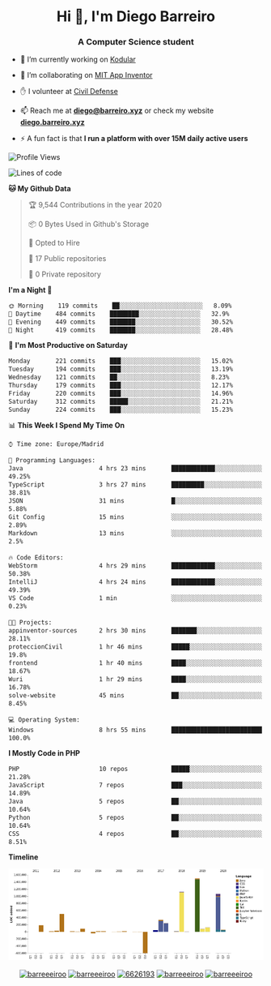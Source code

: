 <h1 align="center">Hi 👋, I'm Diego Barreiro</h1>
<h3 align="center">A Computer Science student</h3>

- 🔭 I’m currently working on [Kodular](https://www.kodular.io)

- 👯 I’m collaborating on [MIT App Inventor](https://github.com/mit-cml/appinventor-sources)

- ✋ I volunteer at [Civil Defense](https://proteccioncivil.sdc.gal)

- 📫 Reach me at **diego@barreiro.xyz** or check my website **[diego.barreiro.xyz](https://diego.barreiro.xyz)**

- ⚡ A fun fact is that **I run a platform with over 15M daily active users**

<!--START_SECTION:waka-->
![Profile Views](http://img.shields.io/badge/Profile%20Views-104-blue)

![Lines of code](https://img.shields.io/badge/From%20Hello%20World%20I%27ve%20Written-21.6%20million%20Lines%20of%20code-blue)

**🐱 My Github Data** 

> 🏆 9,544 Contributions in the year 2020
 > 
> 📦 0 Bytes Used in Github's Storage 
 > 
> 💼 Opted to Hire
 > 
> 📜 17 Public repositories
 > 
> 🔑 0 Private repository 
 > 
**I'm a Night 🦉** 

```text
🌞 Morning    119 commits    ██░░░░░░░░░░░░░░░░░░░░░░░   8.09% 
🌆 Daytime    484 commits    ████████░░░░░░░░░░░░░░░░░   32.9% 
🌃 Evening    449 commits    ███████░░░░░░░░░░░░░░░░░░   30.52% 
🌙 Night      419 commits    ███████░░░░░░░░░░░░░░░░░░   28.48%

```
📅 **I'm Most Productive on Saturday** 

```text
Monday       221 commits    ███░░░░░░░░░░░░░░░░░░░░░░   15.02% 
Tuesday      194 commits    ███░░░░░░░░░░░░░░░░░░░░░░   13.19% 
Wednesday    121 commits    ██░░░░░░░░░░░░░░░░░░░░░░░   8.23% 
Thursday     179 commits    ███░░░░░░░░░░░░░░░░░░░░░░   12.17% 
Friday       220 commits    ███░░░░░░░░░░░░░░░░░░░░░░   14.96% 
Saturday     312 commits    █████░░░░░░░░░░░░░░░░░░░░   21.21% 
Sunday       224 commits    ███░░░░░░░░░░░░░░░░░░░░░░   15.23%

```


📊 **This Week I Spend My Time On** 

```text
⌚︎ Time zone: Europe/Madrid

💬 Programming Languages: 
Java                     4 hrs 23 mins       ████████████░░░░░░░░░░░░░   49.25% 
TypeScript               3 hrs 27 mins       █████████░░░░░░░░░░░░░░░░   38.81% 
JSON                     31 mins             █░░░░░░░░░░░░░░░░░░░░░░░░   5.88% 
Git Config               15 mins             ░░░░░░░░░░░░░░░░░░░░░░░░░   2.89% 
Markdown                 13 mins             ░░░░░░░░░░░░░░░░░░░░░░░░░   2.5%

🔥 Code Editors: 
WebStorm                 4 hrs 29 mins       ████████████░░░░░░░░░░░░░   50.38% 
IntelliJ                 4 hrs 24 mins       ████████████░░░░░░░░░░░░░   49.39% 
VS Code                  1 min               ░░░░░░░░░░░░░░░░░░░░░░░░░   0.23%

🐱‍💻 Projects: 
appinventor-sources      2 hrs 30 mins       ███████░░░░░░░░░░░░░░░░░░   28.11% 
proteccionCivil          1 hr 46 mins        █████░░░░░░░░░░░░░░░░░░░░   19.8% 
frontend                 1 hr 40 mins        ████░░░░░░░░░░░░░░░░░░░░░   18.67% 
Wuri                     1 hr 29 mins        ████░░░░░░░░░░░░░░░░░░░░░   16.78% 
solve-website            45 mins             ██░░░░░░░░░░░░░░░░░░░░░░░   8.45%

💻 Operating System: 
Windows                  8 hrs 55 mins       █████████████████████████   100.0%

```

**I Mostly Code in PHP** 

```text
PHP                      10 repos            █████░░░░░░░░░░░░░░░░░░░░   21.28% 
JavaScript               7 repos             ███░░░░░░░░░░░░░░░░░░░░░░   14.89% 
Java                     5 repos             ██░░░░░░░░░░░░░░░░░░░░░░░   10.64% 
Python                   5 repos             ██░░░░░░░░░░░░░░░░░░░░░░░   10.64% 
CSS                      4 repos             ██░░░░░░░░░░░░░░░░░░░░░░░   8.51%

```


**Timeline**

![Chart not found](https://github.com/barreeeiroo/barreeeiroo/blob/master/charts/bar_graph.png) 


<!--END_SECTION:waka-->

<p align="center">
<a href="https://twitter.com/barreeeiroo" target="blank"><img align="center" src="https://cdn.jsdelivr.net/npm/simple-icons@3.0.1/icons/twitter.svg" alt="barreeeiroo" height="20" width="20" /></a>
<a href="https://linkedin.com/in/barreeeiroo" target="blank"><img align="center" src="https://cdn.jsdelivr.net/npm/simple-icons@3.0.1/icons/linkedin.svg" alt="barreeeiroo" height="20" width="20" /></a>
<a href="https://stackoverflow.com/users/6626193" target="blank"><img align="center" src="https://cdn.jsdelivr.net/npm/simple-icons@3.0.1/icons/stackoverflow.svg" alt="6626193" height="20" width="20" /></a>
<a href="https://fb.com/barreeeiroo" target="blank"><img align="center" src="https://cdn.jsdelivr.net/npm/simple-icons@3.0.1/icons/facebook.svg" alt="barreeeiroo" height="20" width="20" /></a>
<a href="https://instagram.com/barreeeiroo" target="blank"><img align="center" src="https://cdn.jsdelivr.net/npm/simple-icons@3.0.1/icons/instagram.svg" alt="barreeeiroo" height="20" width="20" /></a>
</p>
